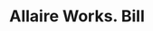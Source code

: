 ---
doi: 10.7916/D8QV4ZMB
date_other: '1867'
date_other_textual: '1867'
form: printed ephemera
genre:
- Invoices
name:
- Allaire Works
object_in_context_url: https://biggert.cul.columbia.edu/items/view/ave_biggert_00941
subject_hierarchical_geographic:
- New York, New York, United States
subject_name:
- Allaire Works
title: Allaire Works. Bill
sort_title: Allaire Works. Bill
call_number: ave_biggert_00941
coordinates:
- 40.71277777777778,-74.00583333333333
pid: ave_biggert_00941
identifiers: ave_biggert_00941
thumbnail: https://derivativo-3.library.columbia.edu/iiif/2/ldpd:344501/full/!256,256/0/native.jpg
permalink: "/biggert/ave_biggert_00941/"
layout: iiif-image-page
---